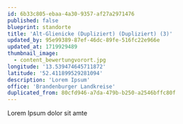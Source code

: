 ```yaml
---
id: 6b33c805-ebaa-4a30-9357-af27a2971476
published: false
blueprint: standorte
title: 'Alt-Glienicke (Dupliziert) (Dupliziert) (3)'
updated_by: 95e99389-87ef-46dc-89fe-516fc22e966e
updated_at: 1719929489
thumbnail_image:
  - content_bewertungvorort.jpg
longitude: '13.539474645711872'
latitude: '52.411899529281094'
description: 'Lorem Ipsum'
office: 'Brandenburger Landkreise'
duplicated_from: 80cfd946-a7da-479b-b250-a2546bffc80f
---
```

Lorem Ipsum dolor sit amte